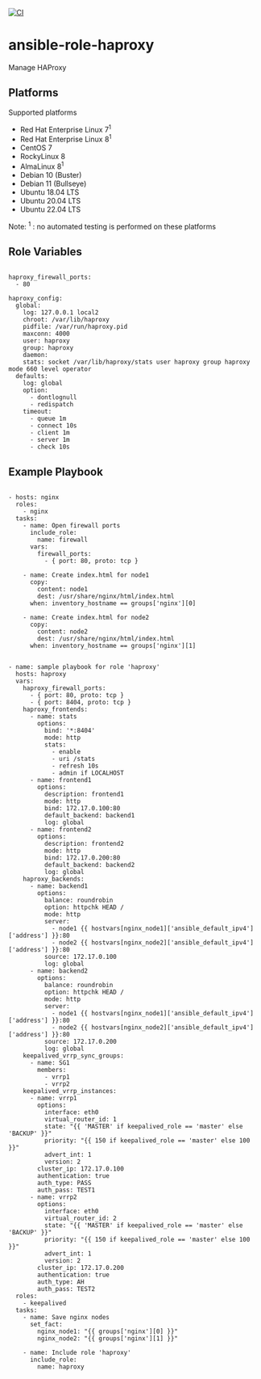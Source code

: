 [![CI](https://github.com/de-it-krachten/ansible-role-haproxy/workflows/CI/badge.svg?event=push)](https://github.com/de-it-krachten/ansible-role-haproxy/actions?query=workflow%3ACI)


# ansible-role-haproxy

Manage HAProxy


Platforms
--------------

Supported platforms

- Red Hat Enterprise Linux 7<sup>1</sup>
- Red Hat Enterprise Linux 8<sup>1</sup>
- CentOS 7
- RockyLinux 8
- AlmaLinux 8<sup>1</sup>
- Debian 10 (Buster)
- Debian 11 (Bullseye)
- Ubuntu 18.04 LTS
- Ubuntu 20.04 LTS
- Ubuntu 22.04 LTS

Note:
<sup>1</sup> : no automated testing is performed on these platforms

Role Variables
--------------
<pre><code>
haproxy_firewall_ports:
  - 80

haproxy_config:
  global:
    log: 127.0.0.1 local2
    chroot: /var/lib/haproxy
    pidfile: /var/run/haproxy.pid
    maxconn: 4000
    user: haproxy
    group: haproxy
    daemon:
    stats: socket /var/lib/haproxy/stats user haproxy group haproxy mode 660 level operator
  defaults:
    log: global
    option:
      - dontlognull
      - redispatch
    timeout:
      - queue 1m
      - connect 10s
      - client 1m
      - server 1m
      - check 10s
</pre></code>


Example Playbook
----------------

<pre><code>
- hosts: nginx
  roles:
    - nginx
  tasks:
    - name: Open firewall ports
      include_role:
        name: firewall
      vars:
        firewall_ports:
          - { port: 80, proto: tcp }

    - name: Create index.html for node1
      copy:
        content: node1
        dest: /usr/share/nginx/html/index.html
      when: inventory_hostname == groups['nginx'][0]

    - name: Create index.html for node2
      copy:
        content: node2
        dest: /usr/share/nginx/html/index.html
      when: inventory_hostname == groups['nginx'][1]


- name: sample playbook for role 'haproxy'
  hosts: haproxy
  vars:
    haproxy_firewall_ports:
      - { port: 80, proto: tcp }
      - { port: 8404, proto: tcp }
    haproxy_frontends:
      - name: stats
        options:
          bind: '*:8404'
          mode: http
          stats:
            - enable
            - uri /stats
            - refresh 10s
            - admin if LOCALHOST
      - name: frontend1
        options:
          description: frontend1
          mode: http
          bind: 172.17.0.100:80
          default_backend: backend1
          log: global
      - name: frontend2
        options:
          description: frontend2
          mode: http
          bind: 172.17.0.200:80
          default_backend: backend2
          log: global
    haproxy_backends:
      - name: backend1
        options:
          balance: roundrobin
          option: httpchk HEAD /
          mode: http
          server:
            - node1 {{ hostvars[nginx_node1]['ansible_default_ipv4']['address'] }}:80
            - node2 {{ hostvars[nginx_node2]['ansible_default_ipv4']['address'] }}:80
          source: 172.17.0.100
          log: global
      - name: backend2
        options:
          balance: roundrobin
          option: httpchk HEAD /
          mode: http
          server:
            - node1 {{ hostvars[nginx_node1]['ansible_default_ipv4']['address'] }}:80
            - node2 {{ hostvars[nginx_node2]['ansible_default_ipv4']['address'] }}:80
          source: 172.17.0.200
          log: global
    keepalived_vrrp_sync_groups:
      - name: SG1
        members:
          - vrrp1
          - vrrp2
    keepalived_vrrp_instances:
      - name: vrrp1
        options:
          interface: eth0
          virtual_router_id: 1
          state: "{{ 'MASTER' if keepalived_role == 'master' else 'BACKUP' }}"
          priority: "{{ 150 if keepalived_role == 'master' else 100 }}"
          advert_int: 1
          version: 2
        cluster_ip: 172.17.0.100
        authentication: true
        auth_type: PASS
        auth_pass: TEST1
      - name: vrrp2
        options:
          interface: eth0
          virtual_router_id: 2
          state: "{{ 'MASTER' if keepalived_role == 'master' else 'BACKUP' }}"
          priority: "{{ 150 if keepalived_role == 'master' else 100 }}"
          advert_int: 1
          version: 2
        cluster_ip: 172.17.0.200
        authentication: true
        auth_type: AH
        auth_pass: TEST2
  roles:
    - keepalived
  tasks:
    - name: Save nginx nodes
      set_fact:
        nginx_node1: "{{ groups['nginx'][0] }}"
        nginx_node2: "{{ groups['nginx'][1] }}"

    - name: Include role 'haproxy'
      include_role:
        name: haproxy
</pre></code>
